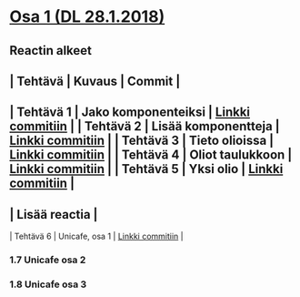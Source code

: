 # [Osa 1 (DL 28.1.2018)](https://fullstack-hy.github.io/teht%C3%A4v%C3%A4t/#osa-1)

## Reactin alkeet

| Tehtävä | Kuvaus | Commit |
---------
| Tehtävä 1 | Jako komponenteiksi | [Linkki commitiin](https://github.com/lopossumi/fullstack-websoke/commit/2dd916e24062de9d3fd00fb4324ba82aad4fa941) |
| Tehtävä 2 | Lisää komponentteja | [Linkki commitiin](https://github.com/lopossumi/fullstack-websoke/commit/bb90a65ec60c1a2335026817d8fbe88a08a17702) |
| Tehtävä 3 | Tieto olioissa | [Linkki commitiin](https://github.com/lopossumi/fullstack-websoke/commit/3d46d9f9967d817ca1e9edef9bfb3f582705a5b4) |
| Tehtävä 4 | Oliot taulukkoon | [Linkki commitiin](https://github.com/lopossumi/fullstack-websoke/commit/f75d2fe2a5a117d1c4fb404e584c98246c3d7a1c) |
| Tehtävä 5 | Yksi olio | [Linkki commitiin](https://github.com/lopossumi/fullstack-websoke/commit/c193b5332dc9ce86def7f83f2043b5e4ab280ce5) |
-----------
| Lisää reactia |
-------------
| Tehtävä 6 | Unicafe, osa 1 | [Linkki commitiin](https://github.com/lopossumi/fullstack-websoke/commit/0affe16b1dac416cd739c62d499cf46f2857e252) |

### 1.7 Unicafe osa 2

### 1.8 Unicafe osa 3